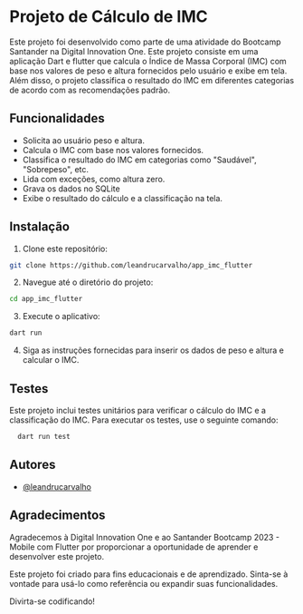 
# Projeto de Cálculo de IMC

Este projeto foi desenvolvido como parte de uma atividade do Bootcamp Santander na Digital Innovation One.
Este projeto consiste em uma aplicação Dart e flutter que calcula o Índice de Massa Corporal (IMC) com base nos valores de peso e altura fornecidos pelo usuário e exibe em tela. Além disso, o projeto classifica o resultado do IMC em diferentes categorias de acordo com as recomendações padrão.


## Funcionalidades

- Solicita ao usuário peso e altura.
- Calcula o IMC com base nos valores fornecidos.
- Classifica o resultado do IMC em categorias como "Saudável", "Sobrepeso", etc.
- Lida com exceções, como altura zero.
- Grava os dados no SQLite​
- Exibe o resultado do cálculo e a classificação na tela.


## Instalação

1. Clone este repositório:
```bash
git clone https://github.com/leandrucarvalho/app_imc_flutter
```
2. Navegue até o diretório do projeto:   
```bash
cd app_imc_flutter
```
3. Execute o aplicativo:
```bash
dart run
```
4. Siga as instruções fornecidas para inserir os dados de peso e altura e calcular o IMC.
## Testes

Este projeto inclui testes unitários para verificar o cálculo do IMC e a classificação do IMC. Para executar os testes, use o seguinte comando:

```bash
  dart run test
```


## Autores

- [@leandrucarvalho](https://github.com/leandrucarvalho)


## Agradecimentos

Agradecemos à Digital Innovation One e ao Santander Bootcamp 2023 - Mobile com Flutter por proporcionar a oportunidade de aprender e desenvolver este projeto.

Este projeto foi criado para fins educacionais e de aprendizado. Sinta-se à vontade para usá-lo como referência ou expandir suas funcionalidades.

Divirta-se codificando!